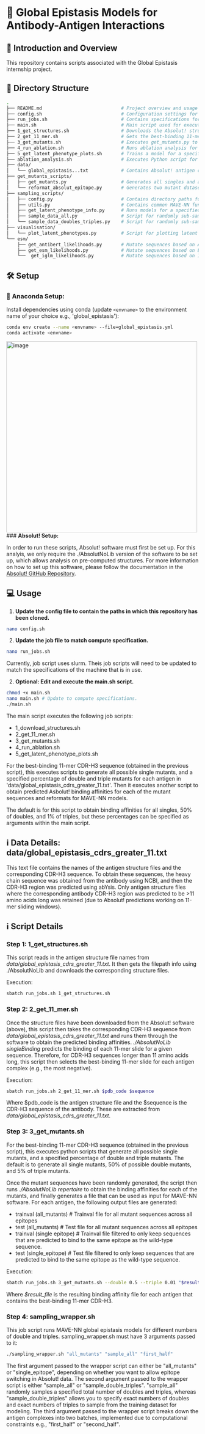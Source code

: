 # 🧬 Global Epistasis Models for Antibody-Antigen Interactions 

## 📖 Introduction and Overview 

This repository contains scripts associated with the Global Epistasis internship project. 

## 🌳 Directory Structure
```bash
.
├── README.md                             # Project overview and usage instructions.
├── config.sh                             # Configuration settings for the pipeline- **This must be updated for the models to work!**
├── run_jobs.sh                           # Contains specifications for executing code on Slurm compute systems- **This must be updated to match the machine specifications!**
├── main.sh                               # Main script used for executing the pipeline.
├── 1_get_structures.sh                   # Downloads the Absolut! structure files for complexes in data/global_epistasis_cdrs_greater_11.txt.
├── 2_get_11_mer.sh                       # Gets the best-binding 11-mer slide for the above CDR-H3 sequences, for sequences >11 amino acids.
├── 3_get_mutants.sh                      # Executes get_mutants.py to generate all single mutants from the above 11-mer, and a specified percentage of doubles and triples. Then this script obtains Absolut! binding affinities for all mutants and re-formats for MAVE-NN.                   
├── 4_run_ablation.sh                     # Runs ablation analysis for all antigen complexes.
├── 5_get_latent_phenotype_plots.sh       # Trains a model for a specified number of doubles and triples for each antigen complex, saves data to plot latent phenotype and prediction plots.
├── ablation_analysis.sh                  # Executes Python script for ablation analysis.
├── data/                          
│   └── global_epistasis...txt            # Contains Absolut! antigen complexes & CDR-H3 sequence for which the WT CDR-H3 is predicted to be >=11 amino acids long by AbYsis.
├── get_mutants_scripts/
│   ├── get_mutants.py                    # Generates all singles and a specified number of doubles and triple mutants.
│   └── reformat_absolut_epitope.py       # Generates two mutant datasets- one constrained to a single epitope, and another considering epitope switching.
├── sampling_scripts/
│   ├── config.py                         # Contains directory paths for input data and results. 
│   ├── utils.py                          # Contains common MAVE-NN functions and models
│   ├── get_latent_phenotype_info.py      # Runs models for a specified number of double and triple mutants and saves data for plotting latent phenotype and prediction plots.
│   ├── sample_data_all.py                # Script for randomly sub-sampling training data
│   └── sample_data_doubles_triples.py    # Script for randomly sub-sampling numbers of doubles and triples.
├── visualisation/
│   └── plot_latent_phenotypes.py         # Script for plotting latent phenotypes vs observed phenotypes.
└── esm/
    ├── get_antibert_likelihoods.py       # Mutate sequences based on AntiBert likelihoods
    ├── get_esm_likelihoods.py            # Mutate sequences based on ESM likelihoods
    └──  get_iglm_likelihoods.py          # Mutate sequences based on IGLM likelihoods

```

## 🛠️ Setup

### 🐍 **Anaconda Setup:**
Install dependencies using conda (update ```<envname>``` to the environment name of your choice e.g., 'global_epistasis'):

```bash
conda env create --name <envname> --file=global_epistasis.yml
conda activate <envname>
```

<img src="https://github.com/user-attachments/assets/3c1a64b3-4bfc-4b33-bb3a-bb4dd946c72e" alt="image" width="500"/> ### **Absolut! Setup:**

In order to run these scripts, Absolut! software must first be set up. For this analyis, we only require the ./AbsolutNoLib version of the software to be set up, which allows analysis on pre-computed structures. For more information on how to set up this software, please follow the documentation in the [Absolut! GitHub Repository](https://github.com/csi-greifflab/Absolut).


## 💻 Usage
1. **Update the config file to contain the paths in which this repository has been cloned.**
   
```bash
nano config.sh
```

2. **Update the job file to match compute specification.**
   
```bash
nano run_jobs.sh
```
Currently, job script uses slurm. Theis job scripts will need to be updated to match the specifications of the machine that is in use.

2. **Optional: Edit and execute the main.sh script.**
   
```bash
chmod +x main.sh
nano main.sh # Update to compute specifications.
./main.sh
```

The main script executes the following job scripts:

* 1_download_structures.sh
* 2_get_11_mer.sh
* 3_get_mutants.sh
* 4_run_ablation.sh
* 5_get_latent_phenotype_plots.sh

For the best-binding 11-mer CDR-H3 sequence (obtained in the previous script), this executes scripts to generate all possible single mutants, and a specified percentage of double and triple mutants for each antigen in 'data/global_epistasis_cdrs_greater_11.txt'. Then it executes another script to obtain predicted Asbolut! binding affinities for each of the mutant sequences and reformats for MAVE-NN models.

The default is for this script to obtain binding affinities for all singles, 50% of doubles, and 1% of triples, but these percentages can be specified as arguments within the main script.

## ℹ️ Data Details: **data/global_epistasis_cdrs_greater_11.txt**
This text file contains the names of the antigen structure files and the corresponding CDR-H3 sequence. To obtain these sequences, the heavy chain sequence was obtained from the antibody using NCBI, and then the CDR-H3 region was predicted using abYsis. Only antigen structure files where the corresponding antibody CDR-H3 region was predicted to be >11 amino acids long was retained (due to Absolut! predictions working on 11-mer sliding windows). 

## ℹ️ Script Details

### Step 1: 1_get_structures.sh ###
This script reads in the antigen structure file names from *data/global_epistasis_cdrs_greater_11.txt*. It then gets the filepath info using ./AbsolutNoLib and downloads the corresponding structure files. 

Execution:
```bash
sbatch run_jobs.sh 1_get_structures.sh
```

### Step 2: 2_get_11_mer.sh ###
Once the structure files have been downloaded from the Absolut! software (above), this script then takes the corresponding CDR-H3 sequence from *data/global_epistasis_cdrs_greater_11.txt* and runs them through the software to obtain the predicted binding affinities. *./AbsolutNoLib singleBinding* predicts the binding of each 11-mer slide for a given sequence. Therefore, for CDR-H3 sequences longer than 11 amino acids long, this script then selects the best-binding 11-mer slide for each antigen complex (e.g., the most negative).

Execution:
```bash
sbatch run_jobs.sh 2_get_11_mer.sh $pdb_code $sequence
```

Where $pdb_code is the antigen structure file and the $sequence is the CDR-H3 sequence of the antibody. These are extracted from *data/global_epistasis_cdrs_greater_11.txt*.

### Step 3: 3_get_mutants.sh ###
For the best-binding 11-mer CDR-H3 sequence (obtained in the previous script), this executes python scripts that generate all possible single mutants, and a specified percentage of double and triple mutants. The default is to generate all single mutants, 50% of possible double mutants, and 5% of triple mutants.

Once the mutant sequences have been randomly generated, the script then runs *./AbsolutNoLib repertoire* to obtain the binding affinities for each of the mutants, and finally generates a file that can be used as input for MAVE-NN software. For each antigen, the following output files are generated:

* trainval (all_mutants)     # Trainval file for all mutant sequences across all epitopes
* test (all_mutants)         # Test file for all mutant sequences across all epitopes
* trainval (single epitope)  # Trainval file filtered to only keep sequences that are predicted to bind to the same epitope as the wild-type sequence.
* test (single_epitope)      # Test file filtered to only keep sequences that are predicted to bind to the same epitope as the wild-type sequence.

Execution:
```bash
sbatch run_jobs.sh 3_get_mutants.sh --double 0.5 --triple 0.01 "$result_file"
```

Where *$result_file* is the resulting binding affinity file for each antigen that contains the best-binding 11-mer CDR-H3.

### Step 4: sampling_wrapper.sh ###
This job script runs MAVE-NN global epistasis models for different numbers of double and triples. sampling_wrapper.sh must have 3 arguments passed to it:

```bash
./sampling_wrapper.sh "all_mutants" "sample_all" "first_half"
```

The first argument passed to the wrapper script can either be "all_mutants" or "single_epitope", depending on whether you want to allow epitope switching in Absolut! data.
The second argument passed to the wrapper script is either "sample_all" or "sample_double_triples". "sample_all" randomly samples a specified total number of doubles and triples, whereas "sample_double_triples" allows you to specify exact numbers of doubles and exact numbers of triples to sample from the training dataset for modeling.
The third argument passed to the wrapper script breaks down the antigen complexes into two batches, implemented due to computational constraints e.g., "first_half" or "second_half".
